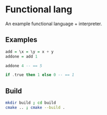 # Functional lang

An example functional language + interpreter.

## Examples

```haskell
add = \x = \y = x + y
addone = add 1

addone 4 -- == 5

if .true then 1 else 0 -- == 1
```

## Build

```bash
mkdir build ; cd build
cmake .. ; cmake --build .
```
